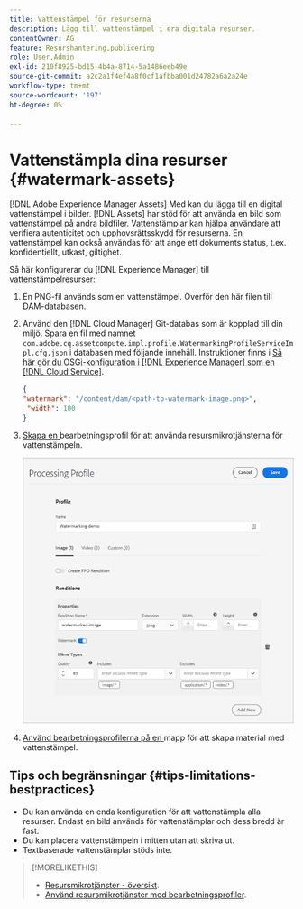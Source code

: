 ```yaml
---
title: Vattenstämpel för resurserna
description: Lägg till vattenstämpel i era digitala resurser.
contentOwner: AG
feature: Resurshantering,publicering
role: User,Admin
exl-id: 210f8925-bd15-4b4a-8714-5a1486eeb49e
source-git-commit: a2c2a1f4ef4a8f0cf1afbba001d24782a6a2a24e
workflow-type: tm+mt
source-wordcount: '197'
ht-degree: 0%

---
```


# Vattenstämpla dina resurser {#watermark-assets}

[!DNL Adobe Experience Manager Assets] Med kan du lägga till en digital vattenstämpel i bilder. [!DNL Assets] har stöd för att använda en bild som vattenstämpel på andra bildfiler. Vattenstämplar kan hjälpa användare att verifiera autenticitet och upphovsrättsskydd för resurserna. En vattenstämpel kan också användas för att ange ett dokuments status, t.ex. konfidentiellt, utkast, giltighet.

Så här konfigurerar du [!DNL Experience Manager] till vattenstämpelresurser:

1. En PNG-fil används som en vattenstämpel. Överför den här filen till DAM-databasen.

1. Använd den [!DNL Cloud Manager] Git-databas som är kopplad till din miljö. Spara en fil med namnet `com.adobe.cq.assetcompute.impl.profile.WatermarkingProfileServiceImpl.cfg.json` i databasen med följande innehåll. Instruktioner finns i [Så här gör du OSGi-konfiguration i [!DNL Experience Manager] som en [!DNL Cloud Service]](/help/implementing/deploying/configuring-osgi.md).

   ```json
   {
   "watermark": "/content/dam/<path-to-watermark-image.png>",
    "width": 100
   }
   ```

1. [Skapa en ](/help/assets/asset-microservices-configure-and-use.md#create-custom-profile) bearbetningsprofil för att använda resursmikrotjänsterna för vattenstämpeln.

   ![Resursbearbetningsprofil för att skapa vattenstämpel](assets/watermark-processing-profile.png)

1. [Använd bearbetningsprofilerna på en ](/help/assets/asset-microservices-configure-and-use.md#use-profiles) mapp för att skapa material med vattenstämpel.

## Tips och begränsningar {#tips-limitations-bestpractices}

* Du kan använda en enda konfiguration för att vattenstämpla alla resurser. Endast en bild används för vattenstämplar och dess bredd är fast.
* Du kan placera vattenstämpeln i mitten utan att skriva ut.
* Textbaserade vattenstämplar stöds inte.

>[!MORELIKETHIS]
>
>* [Resursmikrotjänster - översikt](/help/assets/asset-microservices-overview.md).
>* [Använd resursmikrotjänster med bearbetningsprofiler](/help/assets/asset-microservices-configure-and-use.md).

